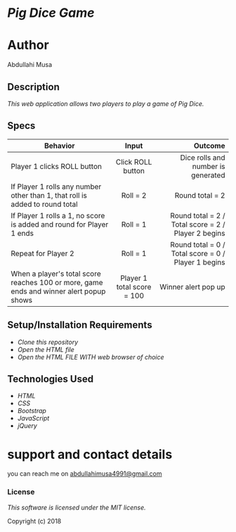 # _Pig Dice Game_

# Author
Abdullahi Musa

## Description

_This web application allows two players to play a game of Pig Dice._

## Specs
| Behavior        | Input           | Outcome  |
| ------------- |:-------------:| -----:|
| Player 1 clicks ROLL button | Click ROLL button | Dice rolls and number is generated |
| If Player 1 rolls any number other than 1, that roll is added to round total | Roll = 2 | Round total = 2 |
| If Player 1 rolls a 1, no score is added and round for Player 1 ends | Roll = 1 | Round total = 2 / Total score = 2 / Player 2 begins |
| Repeat for Player 2 | Roll = 1 | Round total = 0 / Total score = 0 / Player 1 begins |
| When a player's total score reaches 100 or more, game ends and winner alert popup shows | Player 1 total score = 100 | Winner alert pop up |


## Setup/Installation Requirements

* _Clone this repository_
* _Open the HTML file_
* _Open the HTML FILE WITH web browser of choice_



## Technologies Used

* _HTML_
* _CSS_
* _Bootstrap_
* _JavaScript_
* _jQuery_

# support and contact details

you can reach me on  abdullahimusa4991@gmail.com



### License

*This software is licensed under the MIT license.*

Copyright (c) 2018